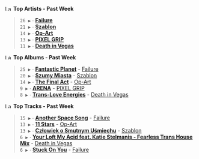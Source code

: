 <!--START_LASTFM_ARTISTS:{"period": "7day", "rows": 5}-->
<a href="https://last.fm" target="_blank"><img src="https://user-images.githubusercontent.com/17434202/215290617-e793598d-d7c9-428f-9975-156db1ba89cc.svg" alt="Last.fm Logo" width="18" height="13"/></a> **Top Artists - Past Week**

> `26 ▶️` ∙ **[Failure](https://www.last.fm/music/Failure)**<br/>
> `21 ▶️` ∙ **[Szablon](https://www.last.fm/music/Szablon)**<br/>
> `14 ▶️` ∙ **[Op-Art](https://www.last.fm/music/Op-Art)**<br/>
> `13 ▶️` ∙ **[PIXEL GRIP](https://www.last.fm/music/PIXEL+GRIP)**<br/>
> `11 ▶️` ∙ **[Death in Vegas](https://www.last.fm/music/Death+in+Vegas)**<br/>
<!--END_LASTFM_ARTISTS-->

<!--START_LASTFM_ALBUMS:{"period": "7day", "rows": 5}-->
<a href="https://last.fm" target="_blank"><img src="https://user-images.githubusercontent.com/17434202/215290617-e793598d-d7c9-428f-9975-156db1ba89cc.svg" alt="Last.fm Logo" width="18" height="13"/></a> **Top Albums - Past Week**

> `25 ▶️` ∙ **[Fantastic Planet](https://www.last.fm/music/Failure/Fantastic+Planet)** - [Failure](https://www.last.fm/music/Failure)<br/>
> `20 ▶️` ∙ **[Szumy Miasta](https://www.last.fm/music/Szablon/Szumy+Miasta)** - [Szablon](https://www.last.fm/music/Szablon)<br/>
> `14 ▶️` ∙ **[The Final Act](https://www.last.fm/music/Op-Art/The+Final+Act)** - [Op-Art](https://www.last.fm/music/Op-Art)<br/>
> `9 ▶️` ∙ **[ARENA](https://www.last.fm/music/PIXEL+GRIP/ARENA)** - [PIXEL GRIP](https://www.last.fm/music/PIXEL+GRIP)<br/>
> `8 ▶️` ∙ **[Trans-Love Energies](https://www.last.fm/music/Death+in+Vegas/Trans-Love+Energies)** - [Death in Vegas](https://www.last.fm/music/Death+in+Vegas)<br/>
<!--END_LASTFM_ALBUMS-->

<!--START_LASTFM_TRACKS:{"period": "7day", "rows": 5}-->
<a href="https://last.fm" target="_blank"><img src="https://user-images.githubusercontent.com/17434202/215290617-e793598d-d7c9-428f-9975-156db1ba89cc.svg" alt="Last.fm Logo" width="18" height="13"/></a> **Top Tracks - Past Week**

> `15 ▶️` ∙ **[Another Space Song](https://www.last.fm/music/Failure/_/Another+Space+Song)** - [Failure](https://www.last.fm/music/Failure)<br/>
> `13 ▶️` ∙ **[11 Stars](https://www.last.fm/music/Op-Art/_/11+Stars)** - [Op-Art](https://www.last.fm/music/Op-Art)<br/>
> `13 ▶️` ∙ **[Człowiek o Smutnym Uśmiechu](https://www.last.fm/music/Szablon/_/Cz%C5%82owiek+o+Smutnym+U%C5%9Bmiechu)** - [Szablon](https://www.last.fm/music/Szablon)<br/>
> `6 ▶️` ∙ **[Your Loft My Acid feat. Katie Stelmanis - Fearless Trans House Mix](https://www.last.fm/music/Death+in+Vegas/_/Your+Loft+My+Acid+feat.+Katie+Stelmanis+-+Fearless+Trans+House+Mix)** - [Death in Vegas](https://www.last.fm/music/Death+in+Vegas)<br/>
> `6 ▶️` ∙ **[Stuck On You](https://www.last.fm/music/Failure/_/Stuck+On+You)** - [Failure](https://www.last.fm/music/Failure)<br/>
<!--END_LASTFM_TRACKS-->